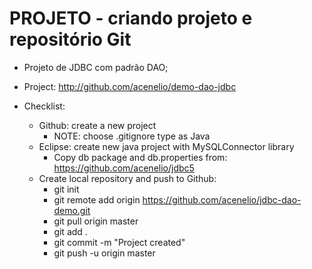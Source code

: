 # PROJETO - criando projeto e repositório Git

- Projeto de JDBC com padrão DAO;
- Project: http://github.com/acenelio/demo-dao-jdbc

- Checklist:
  - Github: create a new project
    - NOTE: choose .gitignore type as Java
  - Eclipse: create new java project with MySQLConnector library
    - Copy db package and db.properties from: https://github.com/acenelio/jdbc5
  - Create local repository and push to Github:
    - git init
    - git remote add origin https://github.com/acenelio/jdbc-dao-demo.git
    - git pull origin master
    - git add .
    - git commit -m "Project created"
    - git push -u origin master
